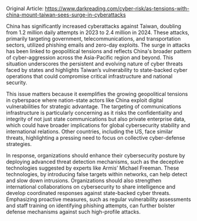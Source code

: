 Original Article: https://www.darkreading.com/cyber-risk/as-tensions-with-china-mount-taiwan-sees-surge-in-cyberattacks

China has significantly increased cyberattacks against Taiwan, doubling from 1.2 million daily attempts in 2023 to 2.4 million in 2024. These attacks, primarily targeting government, telecommunications, and transportation sectors, utilized phishing emails and zero-day exploits. The surge in attacks has been linked to geopolitical tensions and reflects China's broader pattern of cyber-aggression across the Asia-Pacific region and beyond. This situation underscores the persistent and evolving nature of cyber threats faced by states and highlights Taiwan’s vulnerability to state-backed cyber operations that could compromise critical infrastructure and national security.

This issue matters because it exemplifies the growing geopolitical tensions in cyberspace where nation-state actors like China exploit digital vulnerabilities for strategic advantage. The targeting of communications infrastructure is particularly concerning as it risks the confidentiality and integrity of not just state communications but also private enterprise data, which could have broader implications for global cybersecurity stability and international relations. Other countries, including the US, face similar threats, highlighting a pressing need to focus on collective cyber-defense strategies.

In response, organizations should enhance their cybersecurity posture by deploying advanced threat detection mechanisms, such as the deceptive technologies suggested by experts like Armis’ Michael Freeman. These technologies, by introducing false targets within networks, can help detect and slow down intrusions. Organizations should also strengthen international collaborations on cybersecurity to share intelligence and develop coordinated responses against state-backed cyber threats. Emphasizing proactive measures, such as regular vulnerability assessments and staff training on identifying phishing attempts, can further bolster defense mechanisms against such high-profile attacks.